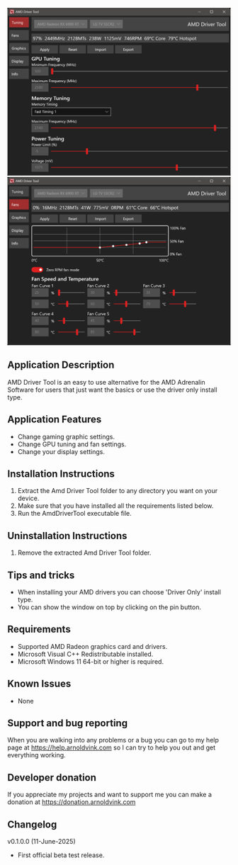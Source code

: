 ![AmdDriverTool](Screenshots/screenshot1.png)
![AmdDriverTool](Screenshots/screenshot2.png)

## Application Description
AMD Driver Tool is an easy to use alternative for the AMD Adrenalin Software for users that just want the basics or use the driver only install type.

## Application Features
- Change gaming graphic settings.
- Change GPU tuning and fan settings.
- Change your display settings.

## Installation Instructions
1) Extract the Amd Driver Tool folder to any directory you want on your device.
2) Make sure that you have installed all the requirements listed below.
3) Run the AmdDriverTool executable file.

## Uninstallation Instructions
1) Remove the extracted Amd Driver Tool folder.

## Tips and tricks
- When installing your AMD drivers you can choose 'Driver Only' install type.
- You can show the window on top by clicking on the pin button.

## Requirements
- Supported AMD Radeon graphics card and drivers.
- Microsoft Visual C++ Redistributable installed.
- Microsoft Windows 11 64-bit or higher is required.

## Known Issues
- None

## Support and bug reporting
When you are walking into any problems or a bug you can go to my help page at https://help.arnoldvink.com so I can try to help you out and get everything working.

## Developer donation
If you appreciate my projects and want to support me you can make a donation at https://donation.arnoldvink.com

## Changelog
v0.1.0.0 (11-June-2025)
- First official beta test release.